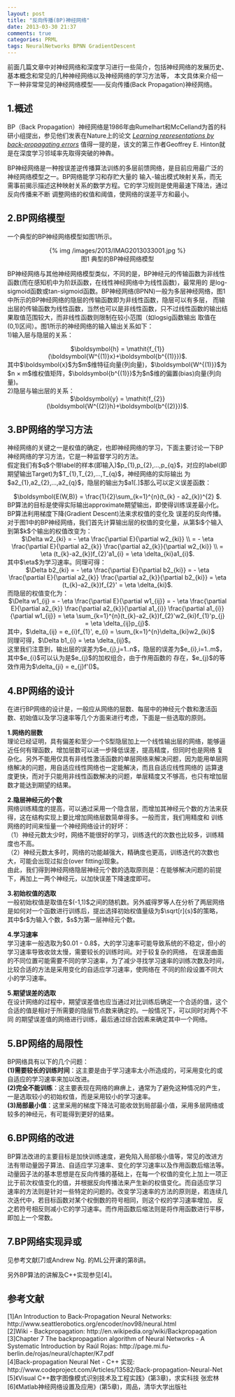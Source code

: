 ```yaml
---
layout: post
title: "反向传播(BP)神经网络"
date: 2013-03-30 21:37
comments: true
categories: PRML
tags: NeuralNetworks BPNN GradientDescent
---
```

<p>前面几篇文章中对神经网络和深度学习进行一些简介，包括神经网络的发展历史、基本概念和常见的几种神经网络以及神经网络的学习方法等，
本文具体来介绍一下一种非常常见的神经网络模型——反向传播(Back Propagation)神经网络。</p>

<h2>1.概述</h2>
<p>BP（Back Propagation）神经网络是1986年由Rumelhart和McCelland为首的科研小组提出，参见他们发表在Nature上的论文
<em><a href="http://www.cs.toronto.edu/~hinton/absps/naturebp.pdf">Learning representations by back-propagating errors</a></em>
值得一提的是，该文的第三作者Geoffrey E. Hinton就是在深度学习邻域率先取得突破的神犇。
</p>

<p>BP神经网络是一种按误差逆传播算法训练的多层前馈网络，是目前应用最广泛的神经网络模型之一。BP网络能学习和存贮大量的
输入-输出模式映射关系，而无需事前揭示描述这种映射关系的数学方程。它的学习规则是使用最速下降法，通过反向传播来不断
调整网络的权值和阈值，使网络的误差平方和最小。</p>

<!-- more -->

<h2>2.BP网络模型</h2>
<p>一个典型的BP神经网络模型如图1所示。</br>
<center>{% img /images/2013/IMAG2013033001.jpg %}</center>
<center>图1 典型的BP神经网络模型</center></p>

<p>BP神经网络与其他神经网络模型类似，不同的是，BP神经元的传输函数为非线性函数(而在感知机中为阶跃函数，在线性神经网络中为线性函数)，最常用的
是log-sigmoid函数或tan-sigmoid函数。BP神经网络(BPNN)一般为多层神经网络，图1中所示的BP神经网络的隐层的传输函数即为非线性函数，隐层可以有多层，
而输出层的传输函数为线性函数，当然也可以是非线性函数，只不过线性函数的输出结果取值范围较大，而非线性函数则限制在较小范围（如logsig函数输出
取值在(0,1)区间）。图1所示的神经网络的输入输出关系如下：</br>
1)输入层与隐层的关系：</br>
<center>$\boldsymbol{h} = \mathit{f_{1}} (\boldsymbol{W^{(1)}x}+\boldsymbol{b^{(1)}})$.</center>
其中$\boldsymbol{x}$为$m$维特征向量(列向量)，$\boldsymbol{W^{(1)}}$为$n × m$维权值矩阵，$\boldsymbol{b^{(1)}}$为$n$维的偏置(bias)向量(列向量)。</br>
2)隐层与输出层的关系：</br>
<center>$\boldsymbol{y} = \mathit{f_{2}} (\boldsymbol{W^{(2)}h}+\boldsymbol{b^{(2)}})$.</center>
</p>

<h2>3.BP网络的学习方法</h2>
<p>神经网络的关键之一是权值的确定，也即神经网络的学习，下面主要讨论一下BP神经网络的学习方法，它是一种监督学习的方法。</br>
假定我们有$q$个带label的样本(即输入)$p_{1},p_{2},...,p_{q}$，对应的label(即期望输出Target)为$T_{1},T_{2},...,T_{q}$，神经网络的实际输出
为$a2_{1},a2_{2},...,a2_{q}$，隐层的输出为$a1[.]$那么可以定义误差函数：</br>
<center>$\boldsymbol{E(W,B)} = \frac{1}{2}\sum_{k=1}^{n}(t_{k} - a2_{k})^{2} $.</center>
BP算法的目标是使得实际输出approximate期望输出，即使得训练误差最小化。BP算法利用梯度下降(Gradient Descent)法来求权值的变化及
误差的反向传播。对于图1中的BP神经网络，我们首先计算输出层的权值的变化量，从第$i$个输入到第$k$个输出的权值改变为：</br>
<center>$\Delta w2_{ki} = - \eta \frac{\partial E}{\partial w2_{ki}} \\
= - \eta \frac{\partial E}{\partial a2_{k}} \frac{\partial a2_{k}}{\partial w2_{ki}} \\
= \eta (t_{k}-a2_{k})f_{2}'a1_{i} = \eta \delta_{ki}a1_{i}$.</center>
其中$\eta$为学习速率。同理可得：</br>
<center>$\Delta b2_{ki} = - \eta \frac{\partial E}{\partial b2_{ki}} 
= - \eta \frac{\partial E}{\partial a2_{k}} \frac{\partial a2_{k}}{\partial b2_{ki}}
= \eta (t_{k}-a2_{k})f_{2}' = \eta \delta_{ki}$.</center>
而隐层的权值变化为：</br>
<center>$\Delta w1_{ij} = - \eta \frac{\partial E}{\partial w1_{ij}} 
= - \eta \frac{\partial E}{\partial a2_{k}} \frac{\partial a2_{k}}{\partial a1_{i}} \frac{\partial a1_{i}}{\partial w1_{ij}}
= \eta \sum_{k=1}^{n}(t_{k}-a2_{k})f_{2}'w2_{ki}f_{1}'p_{j} = \eta \delta_{ij}p_{j}$.</center>
其中，$\delta_{ij} = e_{i}f_{1}', e_{i} = \sum_{k=1}^{n}\delta_{ki}w2_{ki}$</br>
同理可得，$\Delta b1_{i} = \eta \delta_{ij}$。</br>
这里我们注意到，输出层的误差为$e_{j},j=1..n$，隐层的误差为$e_{i},i=1..m$，其中$e_{i}$可以认为是$e_{j}$的加权组合，由于作用函数的
存在，$e_{j}$的等效作用为$\delta_{ji} = e_{j}f'()$。
</p>

<h2>4.BP网络的设计</h2>
<p>在进行BP网络的设计是，一般应从网络的层数、每层中的神经元个数和激活函数、初始值以及学习速率等几个方面来进行考虑，下面是一些选取的原则。</p>

<p><strong>1.网络的层数</strong></br>
理论已经证明，具有偏差和至少一个S型隐层加上一个线性输出层的网络，能够逼近任何有理函数，增加层数可以进一步降低误差，提高精度，但同时也是网络
复杂化。另外不能用仅具有非线性激活函数的单层网络来解决问题，因为能用单层网络解决的问题，用自适应线性网络也一定能解决，而且自适应线性网络的
运算速度更快，而对于只能用非线性函数解决的问题，单层精度又不够高，也只有增加层数才能达到期望的结果。
</p>

<p><strong>2.隐层神经元的个数</strong></br>
网络训练精度的提高，可以通过采用一个隐含层，而增加其神经元个数的方法来获得，这在结构实现上要比增加网络层数简单得多。一般而言，我们用精度和
训练网络的时间来恒量一个神经网络设计的好坏：</br>
（1）神经元数太少时，网络不能很好的学习，训练迭代的次数也比较多，训练精度也不高。</br>
（2）神经元数太多时，网络的功能越强大，精确度也更高，训练迭代的次数也大，可能会出现过拟合(over fitting)现象。</br>
由此，我们得到神经网络隐层神经元个数的选取原则是：在能够解决问题的前提下，再加上一两个神经元，以加快误差下降速度即可。
</p>

<p><strong>3.初始权值的选取</strong></br>
一般初始权值是取值在$(-1,1)$之间的随机数。另外威得罗等人在分析了两层网络是如何对一个函数进行训练后，提出选择初始权值量级为$\sqrt[r]{s}$的策略，
其中$r$为输入个数，$s$为第一层神经元个数。
</p>

<p><strong>4.学习速率</strong></br>
学习速率一般选取为$0.01 - 0.8$，大的学习速率可能导致系统的不稳定，但小的学习速率导致收敛太慢，需要较长的训练时间。对于较复杂的网络，
在误差曲面的不同位置可能需要不同的学习速率，为了减少寻找学习速率的训练次数及时间，比较合适的方法是采用变化的自适应学习速率，使网络在
不同的阶段设置不同大小的学习速率。
</p>

<p><strong>5.期望误差的选取</strong></br>
在设计网络的过程中，期望误差值也应当通过对比训练后确定一个合适的值，这个合适的值是相对于所需要的隐层节点数来确定的。一般情况下，可以同时对两个不同
的期望误差值的网络进行训练，最后通过综合因素来确定其中一个网络。
</p>

<h2>5.BP网络的局限性</h2>
<p>BP网络具有以下的几个问题：</br>
<strong>(1)需要较长的训练时间</strong>：这主要是由于学习速率太小所造成的，可采用变化的或自适应的学习速率来加以改进。</br>
<strong>(2)完全不能训练</strong>：这主要表现在网络的麻痹上，通常为了避免这种情况的产生，一是选取较小的初始权值，而是采用较小的学习速率。</br>
<strong>(3)局部最小值</strong>：这里采用的梯度下降法可能收敛到局部最小值，采用多层网络或较多的神经元，有可能得到更好的结果。
</p>

<h2>6.BP网络的改进</h2>
<p>BP算法改进的主要目标是加快训练速度，避免陷入局部极小值等，常见的改进方法有带动量因子算法、自适应学习速率、变化的学习速率以及作用函数后缩法等。
动量因子法的基本思想是在反向传播的基础上，在每一个权值的变化上加上一项正比于前次权值变化的值，并根据反向传播法来产生新的权值变化。而自适应学习
速率的方法则是针对一些特定的问题的。改变学习速率的方法的原则是，若连续几次迭代中，若目标函数对某个权倒数的符号相同，则这个权的学习速率增加，
反之若符号相反则减小它的学习速率。而作用函数后缩法则是将作用函数进行平移，即加上一个常数。</p>

<h2>7.BP网络实现异或</h2>
<p>见参考文献[7]或Andrew Ng. 的ML公开课的第8讲。</p>
<p>另外BP算法的讲解及C++实现参见[4]。</p>

<h2>参考文献</h2>
<p>[1]An Introduction to Back-Propagation Neural Networks: http://www.seattlerobotics.org/encoder/nov98/neural.html</br>
[2]Wiki - Backpropagation: http://en.wikipedia.org/wiki/Backpropagation</br>
[3]Chapter 7 The backpropagation algorithm of Neural Networks - A Systematic Introduction by Raúl Rojas: http://page.mi.fu-berlin.de/rojas/neural/chapter/K7.pdf</br>
[4]Back-propagation Neural Net - C++ 实现: http://www.codeproject.com/Articles/13582/Back-propagation-Neural-Net</br>
[5]《Visual C++数字图像模式识别技术及工程实践》(第3章)，求实科技 张宏林</br>
[6]《Matlab神经网络设置及应用》(第5章)，周品，清华大学出版社
</p>